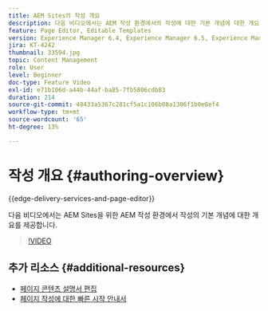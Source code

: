 ```yaml
---
title: AEM Sites의 작성 개요
description: 다음 비디오에서는 AEM 작성 환경에서의 작성에 대한 기본 개념에 대한 개요를 제공합니다. 사이트 콘솔을 기본으로 사용합니다.
feature: Page Editor, Editable Templates
version: Experience Manager 6.4, Experience Manager 6.5, Experience Manager as a Cloud Service
jira: KT-4242
thumbnail: 33594.jpg
topic: Content Management
role: User
level: Beginner
doc-type: Feature Video
exl-id: e71b106d-a44b-44af-ba85-7fb5806cdb83
duration: 214
source-git-commit: 48433a5367c281cf5a1c106b08a1306f1b0e8ef4
workflow-type: tm+mt
source-wordcount: '65'
ht-degree: 13%

---
```


# 작성 개요 {#authoring-overview}

{{edge-delivery-services-and-page-editor}}

다음 비디오에서는 AEM Sites을 위한 AEM 작성 환경에서 작성의 기본 개념에 대한 개요를 제공합니다.

>[!VIDEO](https://video.tv.adobe.com/v/36862?quality=12&learn=on&captions=kor)

## 추가 리소스 {#additional-resources}

* [페이지 콘텐츠 설명서 편집](https://experienceleague.adobe.com/docs/experience-manager-cloud-service/sites/authoring/fundamentals/editing-content.html?lang=ko)
* [페이지 작성에 대한 빠른 시작 안내서](https://experienceleague.adobe.com/docs/experience-manager-cloud-service/sites/authoring/getting-started/quick-start.html?lang=ko)
